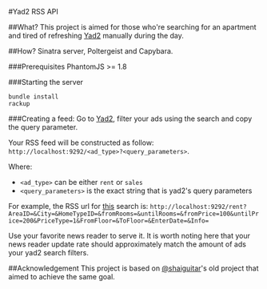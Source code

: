#Yad2 RSS API

##What?
This project is aimed for those who're searching for an apartment and tired of refreshing [Yad2](http://yad2.co.il) manually during the day.

##How?
Sinatra server, Poltergeist and Capybara.

###Prerequisites
PhantomJS >= 1.8

###Starting the server
```
bundle install
rackup
```
###Creating a feed:
Go to [Yad2](http://yad2.co.il), filter your ads using the search and copy the query parameter.

Your RSS feed will be constructed as follow:  
`http://localhost:9292/<ad_type>?<query_parameters>`.

Where:

* `<ad_type>` can be either `rent` or `sales`
* `<query_parameters>` is the exact string that is yad2's query parameters

For example, the RSS url for [this](http://www.yad2.co.il/Nadlan/rent.php?AreaID=&City=&HomeTypeID=&fromRooms=&untilRooms=&fromPrice=100&untilPrice=200&PriceType=1&FromFloor=&ToFloor=&EnterDate=&Info=)
search is:
`http://localhost:9292/rent?AreaID=&City=&HomeTypeID=&fromRooms=&untilRooms=&fromPrice=100&untilPrice=200&PriceType=1&FromFloor=&ToFloor=&EnterDate=&Info=`


Use your favorite news reader to serve it.
It is worth noting here that your news reader update rate should approximately match the amount of ads your yad2 search filters.

##Acknowledgement
This project is based on [@shaiguitar](http://github.com/shaiguitar)'s old project that aimed to achieve the same goal.
